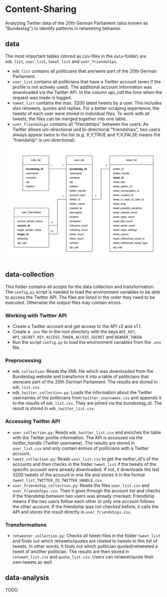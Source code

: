 # Content-Sharing
Analyzing Twitter data of the 20th German Parliament (also known as "Bundestag") to identify patterns in retweeting behavior.

## data

The most important tables (stored as csv-files in the <code>data</code>-folder) are <code>mdb_list</code>, <code>user_list</code>, <code>tweet_list</code> and <code>user_friendships</code>.

* <code>mdb_list</code> contains all politicians that are/were part of the 20th German Parliament.
* <code>user_list</code> contains all politicians that have a Twitter account (even if the profile is not actively used). The additional account information was downloaded via the Twitter API. In the column <i>api_call</i> the time when the request was made is logged. 
* <code>tweet_list</code> contains the max. 3200 latest tweets by a user. This includes also retweets, quotes and replies. For a better scraping experience, the tweets of each user were stored in individual files. To work with all tweets, the files can be merged together into one table. 
* <code>user_friendships</code> contains all "friendships" between the users. As Twitter allows uni-directional und bi-directional "friendships", two users always appear twice in the list (e.g. X;Y;TRUE and Y;X;FALSE means the "friendship" is uni-directional).

![Entity Relationship Diagram](docs/entityrelationshipdiagram.png)

## data-collection 

This folder contains all scripts for the data collection and transformation. The <code>config.py</code> script is needed to load the environment variables to be able to access the Twitter API. The files are listed in the order they need to be executed. Otherwise the output-files may contain errors.

### Working with Twitter API

* Create a Twitter account and get access to the API v2 and v1.1.
* Create a <code>.env</code> file in the root directory with the keys <code>API_KEY</code>, <code>API_SECRET_KEY</code>, <code>ACCESS_TOKEN</code>, <code>ACCESS_SECRET</code> and <code>BEARER_TOKEN</code>.
* Run the script <code>config.py</code> to load the environment variables from the <code>.env</code> file.

### Preprocessing
* <code>mdb_collection</code>: Reads the XML file which was downloaded from the Bundestag website and transforms it into a table of politicians that were/are part of the 20th German Parliament. The results are stored in <code>mdb_list.csv</code>.
* <code>mdb_twitter_collection.py</code>: Loads the information about the Twitter usernames of the politicians from <code>twitter_usernames.csv</code> and appends it to the results of <code>mdb_list.csv</code>. They are joined via the <i>bundestag_id</i>. The result is stored in <code>mdb_twitter_list.csv</code>.

### Accessing Twitter API
* <code>user_collection.py</code>: Reads <code>mdb_twitter_list.csv</code> and enriches the table with the Twitter profile information. The API is accessed via the <i>twitter_handle</i> (Twitter username). The results are stored in <code>user_list.csv</code> and only contain entries of politicians with a Twitter account.
* <code>tweet_collection.py</code>: Reads <code>user_list.csv</code> to get the <i>twitter_id</i>'s of the accounts and then checks in the folder <code>tweet_list</code> if the tweets of the specific account were already downloaded. If not, it downloads the last 3200 tweets of the account in one file and stores it in the format <code>tweet_list_TWITTER_ID_TWITTER_HANDLE.csv</code>.
* <code>user_friendship_collection.py</code>: Reads the files <code>user_list.csv</code> and <code>user_friendships.csv</code>. Then it goes through the account list and checks if the friendship between two users was already checked. Friendship means if the two users follow each other or only one account follows the other account. If the friendship was not checked before, it calls the API and stores the result directly in <code>user_friendships.csv</code>.

### Transformations
* <code>retweeter_collection.py</code>: Checks all tweet-files in the folder <code>tweet_list</code> and finds out which retweets/quotes are related to tweets in this list of tweets. In other words, it finds out which politician quoted/retweeted a tweet of another politician. The results are then stored in <code>retweet_list.csv</code> and <code>quote_list.csv</code>. Users can retweet/quote their own tweets as well.

## data-analysis

TODO
